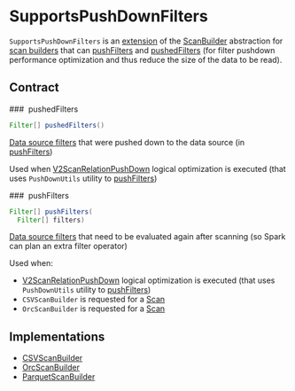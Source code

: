 # SupportsPushDownFilters

`SupportsPushDownFilters` is an [extension](#contract) of the [ScanBuilder](ScanBuilder.md) abstraction for [scan builders](#implementations) that can [pushFilters](#pushFilters) and [pushedFilters](#pushedFilters) (for filter pushdown performance optimization and thus reduce the size of the data to be read).

## Contract

### <span id="pushedFilters"> pushedFilters

```java
Filter[] pushedFilters()
```

[Data source filters](../Filter.md) that were pushed down to the data source (in [pushFilters](#pushFilters))

Used when [V2ScanRelationPushDown](../logical-optimizations/V2ScanRelationPushDown.md) logical optimization is executed (that uses `PushDownUtils` utility to [pushFilters](../PushDownUtils.md#pushFilters))

### <span id="pushFilters"> pushFilters

```java
Filter[] pushFilters(
  Filter[] filters)
```

[Data source filters](../Filter.md) that need to be evaluated again after scanning (so Spark can plan an extra filter operator)

Used when:

* [V2ScanRelationPushDown](../logical-optimizations/V2ScanRelationPushDown.md) logical optimization is executed (that uses `PushDownUtils` utility to [pushFilters](../PushDownUtils.md#pushFilters))
* `CSVScanBuilder` is requested for a [Scan](../datasources/csv/CSVScanBuilder.md#build)
* `OrcScanBuilder` is requested for a [Scan](../datasources/orc/OrcScanBuilder.md#build)

## Implementations

* [CSVScanBuilder](../datasources/csv/CSVScanBuilder.md)
* [OrcScanBuilder](../datasources/orc/OrcScanBuilder.md)
* [ParquetScanBuilder](../datasources/parquet/ParquetScanBuilder.md)
